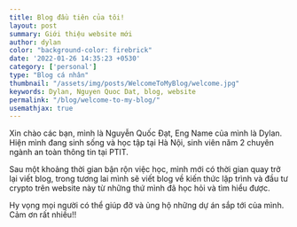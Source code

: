 ```yaml
---
title: Blog đầu tiên của tôi!
layout: post
summary: Giới thiệu website mới
author: dylan
color: "background-color: firebrick"
date: '2022-01-26 14:35:23 +0530'
category: ['personal']
type: "Blog cá nhân"
thumbnail: "/assets/img/posts/WelcomeToMyBlog/welcome.jpg"
keywords: Dylan, Nguyen Quoc Dat, blog, website
permalink: "/blog/welcome-to-my-blog/"
usemathjax: true
---
```


Xin chào các bạn, mình là Nguyễn Quốc Đạt, Eng Name của mình là Dylan. Hiện mình đang sinh sống và học tập tại Hà Nội, sinh viên năm 2 chuyên ngành an toàn thông tin tại PTIT.

Sau một khoảng thời gian bận rộn việc học, mình mới có thời gian quay trở lại viết blog, trong tương lai mình sẽ viết blog về kiến thức lập trình và đầu tư crypto trên website này từ những thứ mình đã học hỏi và tìm hiểu được.

Hy vọng mọi người có thể giúp đỡ và ủng hộ những dự án sắp tới của mình. Cảm ơn rất nhiều!!